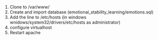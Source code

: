 1. Clone to /var/www/
2. Create and import database (emotional_stability_learning/emotions.sql)
3. Add the line to /etc/hosts (in windows wnidows/system32/drivers/etc/hosts as administrator)
4. configure virtualhost
5. Restart apache
